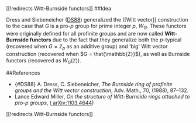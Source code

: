 [[!redirects Witt-Burnside functors]]
##Idea

Dress and Siebeneicher ([DS88](#DS88)) generalized the [[Witt vector]] construction to the
case that $G$ is a pro-$p$ group for prime integer $p$, $W_G$. These functors were originally defined for all profinite groups and are now called **Witt-Burnside functors** due to the fact that they generalize both the $p$-typical (recovered when $G = \mathbb{Z}_p$ as an additive group) and 'big' Witt vector construction (recovered when $G = \hat{\mathbb{Z}}$), as well as Burnside functors (recovered as $W_G(\mathbb{Z})$).

##References

* {#DS88} A. Dress, C. Siebeneicher, _The Burnside ring of profinite groups and
the Witt vector construction_, Adv. Math., 70, (1988), 87&#8211;132.
*  Lance Edward Miller, _On the structure of Witt-Burnside rings attached to pro-p groups_, ([ arXiv:1103.4644](http://arxiv.org/abs/1103.4644))

[[!redirects Witt-Burnside functors]]